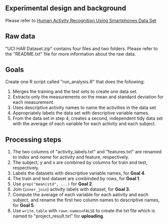 ## Experimental design and background
Please refer to [Human Activity Recognition Using Smartphones Data Set](http://archive.ics.uci.edu/ml/datasets/Human+Activity+Recognition+Using+Smartphones)

## Raw data
"UCI HAR Dataset.zip" contains four files and two folders. Please refer to the "README.txt" file for more information about the raw data.

## Goals
Create one R script called "run_analysis.R" that does the following:
1. Merges the training and the test sets to create one data set.
2. Extracts only the measurements on the mean and standard deviation for each measurement.
3. Uses descriptive activity names to name the activities in the data set
4. Appropriately labels the data set with descriptive variable names.
5. From the data set in step 4, creates a second, independent tidy data set with the average of each variable for each activity and each subject.

## Processing steps
1. The two columns of "activity_labels.txt" and "features.txt" are renamed to *index* and *name* for activity and feature, respectively. 
2. The subject, y and x are combined by columns for train and test, respectively.
3. Labels the datasets with descriptive variable names, for **Goal 4**.
4. The train and test dataset are combinded by rows, for **Goal 1**.
5. Use `grep("mean|std", ...)` for **Goal 2**.
6. Join (`inner_join`) activity labels with dataset, for **Goal 3**.
7. Compute the average of each variable for each aativity and each subject, and rename the first two column names to descriptive names, for **Goal 5**.
8. Use `write.table` with `rown.names=FALSE` to create the txt file which is named to "project_result.txt" for **uploading**.
